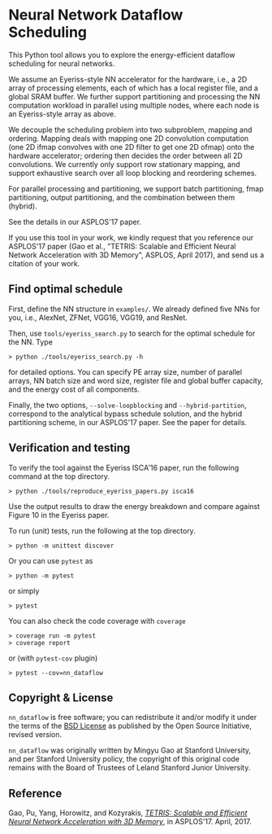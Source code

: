 Neural Network Dataflow Scheduling
==================================

This Python tool allows you to explore the energy-efficient dataflow scheduling
for neural networks.

We assume an Eyeriss-style NN accelerator for the hardware, i.e., a 2D array of
processing elements, each of which has a local register file, and a global SRAM
buffer. We further support partitioning and processing the NN computation
workload in parallel using multiple nodes, where each node is an Eyeriss-style
array as above.

We decouple the scheduling problem into two subproblem, mapping and ordering.
Mapping deals with mapping one 2D convolution computation (one 2D ifmap
convolves with one 2D filter to get one 2D ofmap) onto the hardware
accelerator; ordering then decides the order between all 2D convolutions. We
currently only support row stationary mapping, and support exhaustive search
over all loop blocking and reordering schemes.

For parallel processing and partitioning, we support batch partitioning, fmap
partitioning, output partitioning, and the combination between them (hybrid).

See the details in our ASPLOS'17 paper.

If you use this tool in your work, we kindly request that you reference our
ASPLOS'17 paper (Gao et al., "TETRIS: Scalable and Efficient Neural Network
Acceleration with 3D Memory", ASPLOS, April 2017), and send us a citation of
your work.


Find optimal schedule
-----------------------
First, define the NN structure in `examples/`. We already defined five NNs for
you, i.e., AlexNet, ZFNet, VGG16, VGG19, and ResNet.

Then, use `tools/eyeriss_search.py` to search for the optimal schedule for the
NN. Type
```
> python ./tools/eyeriss_search.py -h
```
for detailed options. You can specify PE array size, number of parallel arrays,
NN batch size and word size, register file and global buffer capacity, and the
energy cost of all components.

Finally, the two options, `--solve-loopblocking` and `--hybrid-partition`,
correspond to the analytical bypass schedule solution, and the hybrid
partitioning scheme, in our ASPLOS'17 paper. See the paper for details.


Verification and testing
------------------------
To verify the tool against the Eyeriss ISCA'16 paper, run the following command
at the top directory.
```
> python ./tools/reproduce_eyeriss_papers.py isca16
```
Use the output results to draw the energy breakdown and compare against Figure
10 in the Eyeriss paper.

To run (unit) tests, run the following at the top directory.
```
> python -m unittest discover
```
Or you can use `pytest` as
```
> python -m pytest
```
or simply
```
> pytest
```

You can also check the code coverage with `coverage`
```
> coverage run -m pytest
> coverage report
```
or (with `pytest-cov` plugin)
```
> pytest --cov=nn_dataflow
```


Copyright & License
-------------------
`nn_dataflow` is free software; you can redistribute it and/or modify it under
the terms of the [BSD License](LICENSE) as published by the Open Source
Initiative, revised version.

`nn_dataflow` was originally written by Mingyu Gao at Stanford University, and
per Stanford University policy, the copyright of this original code remains
with the Board of Trustees of Leland Stanford Junior University.


Reference
---------
Gao, Pu, Yang, Horowitz, and Kozyrakis, *[TETRIS: Scalable and Efficient Neural
Network Acceleration with 3D
Memory](//dl.acm.org/citation.cfm?id=3037697.3037702)*, in ASPLOS'17. April,
2017.

